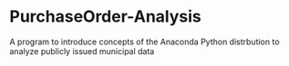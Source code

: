 # PurchaseOrder-Analysis
A program to introduce concepts of the Anaconda Python distrbution to analyze publicly issued municipal data
